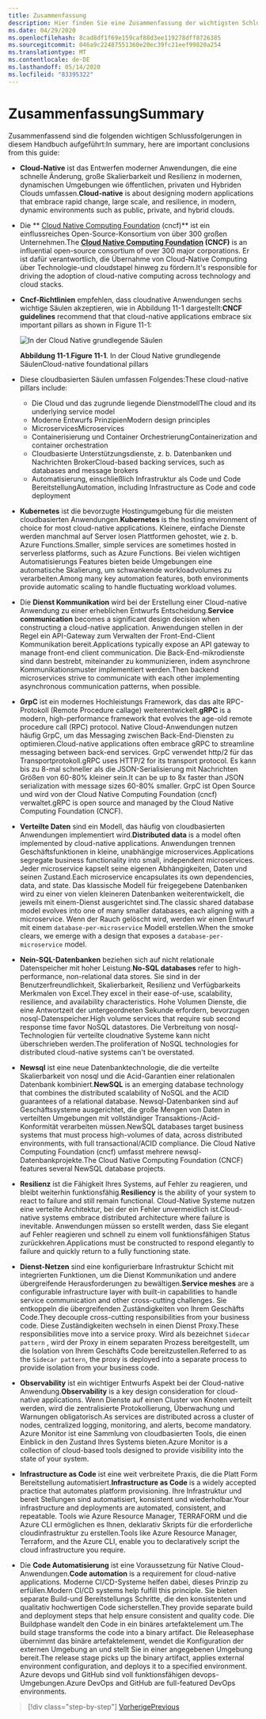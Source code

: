 ```yaml
---
title: Zusammenfassung
description: Hier finden Sie eine Zusammenfassung der wichtigsten Schlussfolgerungen aus dem Leitfaden zum Entwerfen von Cloud-Native .net-apps für Azure.
ms.date: 04/29/2020
ms.openlocfilehash: 8cad8df1f69e159caf88d3ee119278dff8726385
ms.sourcegitcommit: 046a9c22487551360e20ec39fc21eef99820a254
ms.translationtype: MT
ms.contentlocale: de-DE
ms.lasthandoff: 05/14/2020
ms.locfileid: "83395322"
---
```

# <a name="summary"></a><span data-ttu-id="7e060-103">Zusammenfassung</span><span class="sxs-lookup"><span data-stu-id="7e060-103">Summary</span></span>

<span data-ttu-id="7e060-104">Zusammenfassend sind die folgenden wichtigen Schlussfolgerungen in diesem Handbuch aufgeführt:</span><span class="sxs-lookup"><span data-stu-id="7e060-104">In summary, here are important conclusions from this guide:</span></span>

- <span data-ttu-id="7e060-105">**Cloud-Native** ist das Entwerfen moderner Anwendungen, die eine schnelle Änderung, große Skalierbarkeit und Resilienz in modernen, dynamischen Umgebungen wie öffentlichen, privaten und Hybriden Clouds umfassen.</span><span class="sxs-lookup"><span data-stu-id="7e060-105">**Cloud-native** is about designing modern applications that embrace rapid change, large scale, and resilience, in modern, dynamic environments such as public, private, and hybrid clouds.</span></span>

- <span data-ttu-id="7e060-106">Die \*\* [Cloud Native Computing Foundation](https://www.cncf.io/) (cncf)\*\* ist ein einflussreiches Open-Source-Konsortium von über 300 großen Unternehmen.</span><span class="sxs-lookup"><span data-stu-id="7e060-106">The **[Cloud Native Computing Foundation](https://www.cncf.io/) (CNCF)** is an influential open-source consortium of over 300 major corporations.</span></span> <span data-ttu-id="7e060-107">Er ist dafür verantwortlich, die Übernahme von Cloud-Native Computing über Technologie-und cloudstapel hinweg zu fördern.</span><span class="sxs-lookup"><span data-stu-id="7e060-107">It's responsible for driving the adoption of cloud-native computing across technology and cloud stacks.</span></span>

- <span data-ttu-id="7e060-108">**Cncf-Richtlinien** empfehlen, dass cloudnative Anwendungen sechs wichtige Säulen akzeptieren, wie in Abbildung 11-1 dargestellt:</span><span class="sxs-lookup"><span data-stu-id="7e060-108">**CNCF guidelines** recommend that that cloud-native applications embrace six important pillars as shown in Figure 11-1:</span></span>

  ![In der Cloud Native grundlegende Säulen](./media/cloud-native-foundational-pillars.png)

  <span data-ttu-id="7e060-110">**Abbildung 11-1**.</span><span class="sxs-lookup"><span data-stu-id="7e060-110">**Figure 11-1**.</span></span> <span data-ttu-id="7e060-111">In der Cloud Native grundlegende Säulen</span><span class="sxs-lookup"><span data-stu-id="7e060-111">Cloud-native foundational pillars</span></span>

- <span data-ttu-id="7e060-112">Diese cloudbasierten Säulen umfassen Folgendes:</span><span class="sxs-lookup"><span data-stu-id="7e060-112">These cloud-native pillars include:</span></span>
  - <span data-ttu-id="7e060-113">Die Cloud und das zugrunde liegende Dienstmodell</span><span class="sxs-lookup"><span data-stu-id="7e060-113">The cloud and its underlying service model</span></span>
  - <span data-ttu-id="7e060-114">Moderne Entwurfs Prinzipien</span><span class="sxs-lookup"><span data-stu-id="7e060-114">Modern design principles</span></span>
  - <span data-ttu-id="7e060-115">Microservices</span><span class="sxs-lookup"><span data-stu-id="7e060-115">Microservices</span></span>
  - <span data-ttu-id="7e060-116">Containerisierung und Container Orchestrierung</span><span class="sxs-lookup"><span data-stu-id="7e060-116">Containerization and container orchestration</span></span>
  - <span data-ttu-id="7e060-117">Cloudbasierte Unterstützungsdienste, z. b. Datenbanken und Nachrichten Broker</span><span class="sxs-lookup"><span data-stu-id="7e060-117">Cloud-based backing services, such as databases and message brokers</span></span>
  - <span data-ttu-id="7e060-118">Automatisierung, einschließlich Infrastruktur als Code und Code Bereitstellung</span><span class="sxs-lookup"><span data-stu-id="7e060-118">Automation, including Infrastructure as Code and code deployment</span></span>

- <span data-ttu-id="7e060-119">**Kubernetes** ist die bevorzugte Hostingumgebung für die meisten cloudbasierten Anwendungen.</span><span class="sxs-lookup"><span data-stu-id="7e060-119">**Kubernetes** is the hosting environment of choice for most cloud-native applications.</span></span> <span data-ttu-id="7e060-120">Kleinere, einfache Dienste werden manchmal auf Server losen Plattformen gehostet, wie z. b. Azure Functions.</span><span class="sxs-lookup"><span data-stu-id="7e060-120">Smaller, simple services are sometimes hosted in serverless platforms, such as Azure Functions.</span></span> <span data-ttu-id="7e060-121">Bei vielen wichtigen Automatisierungs Features bieten beide Umgebungen eine automatische Skalierung, um schwankende workloadvolumes zu verarbeiten.</span><span class="sxs-lookup"><span data-stu-id="7e060-121">Among many key automation features, both environments provide automatic scaling to handle fluctuating workload volumes.</span></span>

- <span data-ttu-id="7e060-122">Die **Dienst Kommunikation** wird bei der Erstellung einer Cloud-native Anwendung zu einer erheblichen Entwurfs Entscheidung.</span><span class="sxs-lookup"><span data-stu-id="7e060-122">**Service communication** becomes a significant design decision when constructing a cloud-native application.</span></span> <span data-ttu-id="7e060-123">Anwendungen stellen in der Regel ein API-Gateway zum Verwalten der Front-End-Client Kommunikation bereit.</span><span class="sxs-lookup"><span data-stu-id="7e060-123">Applications typically expose an API gateway to manage front-end client communication.</span></span> <span data-ttu-id="7e060-124">Die Back-End-mikrodienste sind dann bestrebt, miteinander zu kommunizieren, indem asynchrone Kommunikationsmuster implementiert werden.</span><span class="sxs-lookup"><span data-stu-id="7e060-124">Then backend microservices strive to communicate with each other implementing asynchronous communication patterns, when possible.</span></span>

- <span data-ttu-id="7e060-125">**GrpC** ist ein modernes Hochleistungs Framework, das das alte RPC-Protokoll (Remote Procedure callage) weiterentwickelt.</span><span class="sxs-lookup"><span data-stu-id="7e060-125">**gRPC** is a modern, high-performance framework that evolves the age-old remote procedure call (RPC) protocol.</span></span> <span data-ttu-id="7e060-126">Native Cloud-Anwendungen nutzen häufig GrpC, um das Messaging zwischen Back-End-Diensten zu optimieren.</span><span class="sxs-lookup"><span data-stu-id="7e060-126">Cloud-native applications often embrace gRPC to streamline messaging between back-end services.</span></span> <span data-ttu-id="7e060-127">GrpC verwendet http/2 für das Transportprotokoll.</span><span class="sxs-lookup"><span data-stu-id="7e060-127">gRPC uses HTTP/2 for its transport protocol.</span></span> <span data-ttu-id="7e060-128">Es kann bis zu 8-mal schneller als die JSON-Serialisierung mit Nachrichten Größen von 60-80% kleiner sein.</span><span class="sxs-lookup"><span data-stu-id="7e060-128">It can be up to 8x faster than JSON serialization with message sizes 60-80% smaller.</span></span> <span data-ttu-id="7e060-129">GrpC ist Open Source und wird von der Cloud Native Computing Foundation (cncf) verwaltet.</span><span class="sxs-lookup"><span data-stu-id="7e060-129">gRPC is open source and managed by the Cloud Native Computing Foundation (CNCF).</span></span>

- <span data-ttu-id="7e060-130">**Verteilte Daten** sind ein Modell, das häufig von cloudbasierten Anwendungen implementiert wird.</span><span class="sxs-lookup"><span data-stu-id="7e060-130">**Distributed data** is a model often implemented by cloud-native applications.</span></span> <span data-ttu-id="7e060-131">Anwendungen trennen Geschäftsfunktionen in kleine, unabhängige microservices.</span><span class="sxs-lookup"><span data-stu-id="7e060-131">Applications segregate business functionality into small, independent microservices.</span></span> <span data-ttu-id="7e060-132">Jeder microservice kapselt seine eigenen Abhängigkeiten, Daten und seinen Zustand.</span><span class="sxs-lookup"><span data-stu-id="7e060-132">Each microservice encapsulates its own dependencies, data, and state.</span></span> <span data-ttu-id="7e060-133">Das klassische Modell für freigegebene Datenbanken wird zu einer von vielen kleineren Datenbanken weiterentwickelt, die jeweils mit einem-Dienst ausgerichtet sind.</span><span class="sxs-lookup"><span data-stu-id="7e060-133">The classic shared database model evolves into one of many smaller databases, each aligning with a microservice.</span></span> <span data-ttu-id="7e060-134">Wenn der Rauch gelöscht wird, werden wir einen Entwurf mit einem `database-per-microservice` Modell erstellen.</span><span class="sxs-lookup"><span data-stu-id="7e060-134">When the smoke clears, we emerge with a design that exposes a `database-per-microservice` model.</span></span>

- <span data-ttu-id="7e060-135">**Nein-SQL-Datenbanken** beziehen sich auf nicht relationale Datenspeicher mit hoher Leistung.</span><span class="sxs-lookup"><span data-stu-id="7e060-135">**No-SQL databases** refer to high-performance, non-relational data stores.</span></span> <span data-ttu-id="7e060-136">Sie sind in der Benutzerfreundlichkeit, Skalierbarkeit, Resilienz und Verfügbarkeits Merkmalen von Excel.</span><span class="sxs-lookup"><span data-stu-id="7e060-136">They excel in their ease-of-use, scalability, resilience, and availability characteristics.</span></span> <span data-ttu-id="7e060-137">Hohe Volumen Dienste, die eine Antwortzeit der untergeordneten Sekunde erfordern, bevorzugen nosql-Datenspeicher.</span><span class="sxs-lookup"><span data-stu-id="7e060-137">High volume services that require sub second response time favor NoSQL datastores.</span></span> <span data-ttu-id="7e060-138">Die Verbreitung von nosql-Technologien für verteilte cloudnative Systeme kann nicht überschrieben werden.</span><span class="sxs-lookup"><span data-stu-id="7e060-138">The proliferation of NoSQL technologies for distributed cloud-native systems can't be overstated.</span></span>

- <span data-ttu-id="7e060-139">**Newsql** ist eine neue Datenbanktechnologie, die die verteilte Skalierbarkeit von nosql und die Acid-Garantien einer relationalen Datenbank kombiniert.</span><span class="sxs-lookup"><span data-stu-id="7e060-139">**NewSQL** is an emerging database technology that combines the distributed scalability of NoSQL and the ACID guarantees of a relational database.</span></span> <span data-ttu-id="7e060-140">Newsql-Datenbanken sind auf Geschäftssysteme ausgerichtet, die große Mengen von Daten in verteilten Umgebungen mit vollständiger Transaktions-/Acid-Konformität verarbeiten müssen.</span><span class="sxs-lookup"><span data-stu-id="7e060-140">NewSQL databases target business systems that must process high-volumes of data, across distributed environments, with full transactional/ACID compliance.</span></span> <span data-ttu-id="7e060-141">Die Cloud Native Computing Foundation (cncf) umfasst mehrere newsql-Datenbankprojekte.</span><span class="sxs-lookup"><span data-stu-id="7e060-141">The Cloud Native Computing Foundation (CNCF) features several NewSQL database projects.</span></span>

- <span data-ttu-id="7e060-142">**Resilienz** ist die Fähigkeit Ihres Systems, auf Fehler zu reagieren, und bleibt weiterhin funktionsfähig.</span><span class="sxs-lookup"><span data-stu-id="7e060-142">**Resiliency** is the ability of your system to react to failure and still remain functional.</span></span> <span data-ttu-id="7e060-143">Cloud-Native Systeme nutzen eine verteilte Architektur, bei der ein Fehler unvermeidlich ist.</span><span class="sxs-lookup"><span data-stu-id="7e060-143">Cloud-native systems embrace distributed architecture where failure is inevitable.</span></span> <span data-ttu-id="7e060-144">Anwendungen müssen so erstellt werden, dass Sie elegant auf Fehler reagieren und schnell zu einem voll funktionsfähigen Status zurückkehren.</span><span class="sxs-lookup"><span data-stu-id="7e060-144">Applications must be constructed to respond elegantly to failure and quickly return to a fully functioning state.</span></span>

- <span data-ttu-id="7e060-145">**Dienst-Netzen** sind eine konfigurierbare Infrastruktur Schicht mit integrierten Funktionen, um die Dienst Kommunikation und andere übergreifende Herausforderungen zu bewältigen.</span><span class="sxs-lookup"><span data-stu-id="7e060-145">**Service meshes** are a configurable infrastructure layer with built-in capabilities to handle service communication and other cross-cutting challenges.</span></span> <span data-ttu-id="7e060-146">Sie entkoppeln die übergreifenden Zuständigkeiten von Ihrem Geschäfts Code.</span><span class="sxs-lookup"><span data-stu-id="7e060-146">They decouple cross-cutting responsibilities from your business code.</span></span> <span data-ttu-id="7e060-147">Diese Zuständigkeiten wechseln in einen Dienst Proxy.</span><span class="sxs-lookup"><span data-stu-id="7e060-147">These responsibilities move into a service proxy.</span></span> <span data-ttu-id="7e060-148">Wird als bezeichnet `Sidecar pattern` , wird der Proxy in einem separaten Prozess bereitgestellt, um die Isolation von Ihrem Geschäfts Code bereitzustellen.</span><span class="sxs-lookup"><span data-stu-id="7e060-148">Referred to as the `Sidecar pattern`, the proxy is deployed into a separate process to provide isolation from your business code.</span></span>

- <span data-ttu-id="7e060-149">**Observability** ist ein wichtiger Entwurfs Aspekt bei der Cloud-native Anwendung.</span><span class="sxs-lookup"><span data-stu-id="7e060-149">**Observability** is a key design consideration for cloud-native applications.</span></span> <span data-ttu-id="7e060-150">Wenn Dienste auf einen Cluster von Knoten verteilt werden, wird die zentralisierte Protokollierung, Überwachung und Warnungen obligatorisch.</span><span class="sxs-lookup"><span data-stu-id="7e060-150">As services are distributed across a cluster of nodes, centralized logging, monitoring, and alerts, become mandatory.</span></span> <span data-ttu-id="7e060-151">Azure Monitor ist eine Sammlung von cloudbasierten Tools, die einen Einblick in den Zustand Ihres Systems bieten.</span><span class="sxs-lookup"><span data-stu-id="7e060-151">Azure Monitor is a collection of cloud-based tools designed to provide visibility into the state of your system.</span></span>

- <span data-ttu-id="7e060-152">**Infrastructure as Code** ist eine weit verbreitete Praxis, die die Platt Form Bereitstellung automatisiert.</span><span class="sxs-lookup"><span data-stu-id="7e060-152">**Infrastructure as Code** is a widely accepted practice that automates platform provisioning.</span></span> <span data-ttu-id="7e060-153">Ihre Infrastruktur und bereit Stellungen sind automatisiert, konsistent und wiederholbar.</span><span class="sxs-lookup"><span data-stu-id="7e060-153">Your infrastructure and deployments are automated, consistent, and repeatable.</span></span> <span data-ttu-id="7e060-154">Tools wie Azure Resource Manager, TERRAFORM und die Azure CLI ermöglichen es Ihnen, deklarativ Skripts für die erforderliche cloudinfrastruktur zu erstellen.</span><span class="sxs-lookup"><span data-stu-id="7e060-154">Tools like Azure Resource Manager, Terraform, and the Azure CLI, enable you to declaratively script the cloud infrastructure you require.</span></span>

- <span data-ttu-id="7e060-155">Die **Code Automatisierung** ist eine Voraussetzung für Native Cloud-Anwendungen.</span><span class="sxs-lookup"><span data-stu-id="7e060-155">**Code automation** is a requirement for cloud-native applications.</span></span> <span data-ttu-id="7e060-156">Moderne CI/CD-Systeme helfen dabei, dieses Prinzip zu erfüllen.</span><span class="sxs-lookup"><span data-stu-id="7e060-156">Modern CI/CD systems help fulfill this principle.</span></span> <span data-ttu-id="7e060-157">Sie bieten separate Build-und Bereitstellungs Schritte, die den konsistenten und qualitativ hochwertigen Code sicherstellen.</span><span class="sxs-lookup"><span data-stu-id="7e060-157">They provide separate build and deployment steps that help ensure consistent and quality code.</span></span> <span data-ttu-id="7e060-158">Die Buildphase wandelt den Code in ein binäres artefaktelement um.</span><span class="sxs-lookup"><span data-stu-id="7e060-158">The build stage transforms the code into a binary artifact.</span></span> <span data-ttu-id="7e060-159">Die Releasephase übernimmt das binäre artefaktelement, wendet die Konfiguration der externen Umgebung an und stellt Sie in einer angegebenen Umgebung bereit.</span><span class="sxs-lookup"><span data-stu-id="7e060-159">The release stage picks up the binary artifact, applies external environment configuration, and deploys it to a specified environment.</span></span> <span data-ttu-id="7e060-160">Azure devops und GitHub sind voll funktionsfähigen devops-Umgebungen.</span><span class="sxs-lookup"><span data-stu-id="7e060-160">Azure DevOps and GitHub are full-featured DevOps environments.</span></span>

>[!div class="step-by-step"]
>[<span data-ttu-id="7e060-161">Vorherige</span><span class="sxs-lookup"><span data-stu-id="7e060-161">Previous</span></span>](application-bundles.md)
